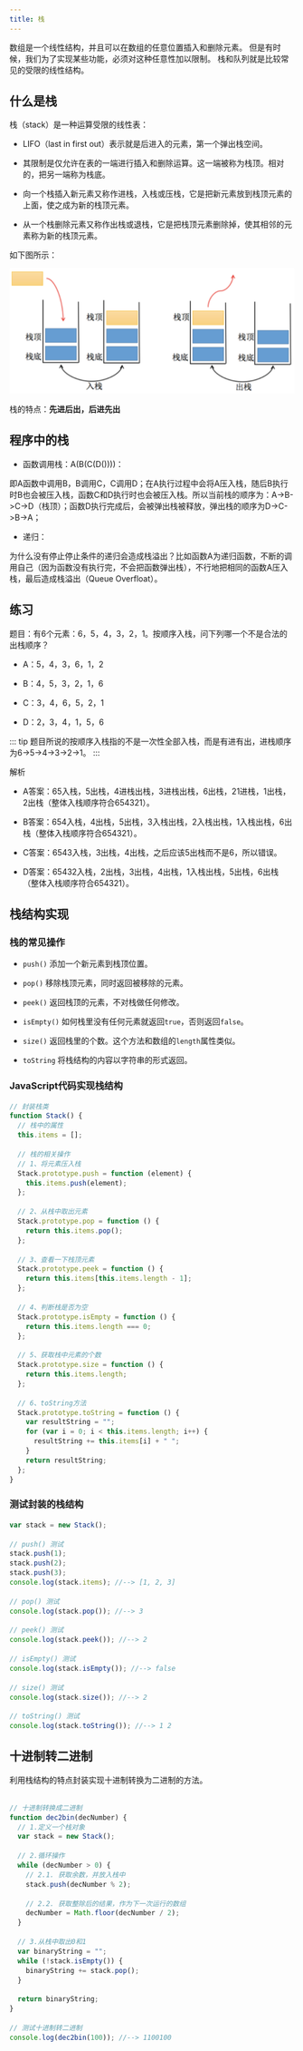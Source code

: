 ```yaml
---
title: 栈
---
```


数组是一个线性结构，并且可以在数组的任意位置插入和删除元素。
但是有时候，我们为了实现某些功能，必须对这种任意性加以限制。
栈和队列就是比较常见的受限的线性结构。

## 什么是栈

栈（stack）是一种运算受限的线性表：

- LIFO（last in first out）表示就是后进入的元素，第一个弹出栈空间。

- 其限制是仅允许在表的一端进行插入和删除运算。这一端被称为栈顶。相对的，把另一端称为栈底。

- 向一个栈插入新元素又称作进栈，入栈或压栈，它是把新元素放到栈顶元素的上面，使之成为新的栈顶元素。

- 从一个栈删除元素又称作出栈或退栈，它是把栈顶元素删除掉，使其相邻的元素称为新的栈顶元素。

如下图所示：

![stack2022-03-03-16-23-38](https://raw.githubusercontent.com/Amyas/picgo-bed/master/amyas.github.io/stack2022-03-03-16-23-38.png)

栈的特点：**先进后出，后进先出**

## 程序中的栈

- 函数调用栈：A(B(C(D())))：

即A函数中调用B，B调用C，C调用D；在A执行过程中会将A压入栈，随后B执行时B也会被压入栈，函数C和D执行时也会被压入栈。所以当前栈的顺序为：A->B->C->D（栈顶）；函数D执行完成后，会被弹出栈被释放，弹出栈的顺序为D->C->B->A；

- 递归：

为什么没有停止停止条件的递归会造成栈溢出？比如函数A为递归函数，不断的调用自己（因为函数没有执行完，不会把函数弹出栈），不行地把相同的函数A压入栈，最后造成栈溢出（Queue Overfloat）。

## 练习

题目：有6个元素：6，5，4，3，2，1。按顺序入栈，问下列哪一个不是合法的出栈顺序？

- A：5，4，3，6，1，2

- B：4，5，3，2，1，6

- C：3，4，6，5，2，1

- D：2，3，4，1，5，6

::: tip 
题目所说的按顺序入栈指的不是一次性全部入栈，而是有进有出，进栈顺序为6->5->4->3->2->1。
:::

解析

- A答案：65入栈，5出栈，4进栈出栈，3进栈出栈，6出栈，21进栈，1出栈，2出栈（整体入栈顺序符合654321）。

- B答案：654入栈，4出栈，5出栈，3入栈出栈，2入栈出栈，1入栈出栈，6出栈（整体入栈顺序符合654321）。

- C答案：6543入栈，3出栈，4出栈，之后应该5出栈而不是6，所以错误。

- D答案：65432入栈，2出栈，3出栈，4出栈，1入栈出栈，5出栈，6出栈（整体入栈顺序符合654321）。

## 栈结构实现

### 栈的常见操作

- `push()` 添加一个新元素到栈顶位置。

- `pop()` 移除栈顶元素，同时返回被移除的元素。

- `peek()` 返回栈顶的元素，不对栈做任何修改。

- `isEmpty()` 如何栈里没有任何元素就返回`true`，否则返回`false`。

- `size()` 返回栈里的个数。这个方法和数组的`length`属性类似。

- `toString` 将栈结构的内容以字符串的形式返回。

### JavaScript代码实现栈结构

``` js
// 封装栈类
function Stack() {
  // 栈中的属性
  this.items = [];

  // 栈的相关操作
  // 1、将元素压入栈
  Stack.prototype.push = function (element) {
    this.items.push(element);
  };

  // 2、从栈中取出元素
  Stack.prototype.pop = function () {
    return this.items.pop();
  };

  // 3、查看一下栈顶元素
  Stack.prototype.peek = function () {
    return this.items[this.items.length - 1];
  };

  // 4、判断栈是否为空
  Stack.prototype.isEmpty = function () {
    return this.items.length === 0;
  };

  // 5、获取栈中元素的个数
  Stack.prototype.size = function () {
    return this.items.length;
  };

  // 6、toString方法
  Stack.prototype.toString = function () {
    var resultString = "";
    for (var i = 0; i < this.items.length; i++) {
      resultString += this.items[i] + " ";
    }
    return resultString;
  };
}
```

### 测试封装的栈结构

``` js
var stack = new Stack();

// push() 测试
stack.push(1);
stack.push(2);
stack.push(3);
console.log(stack.items); //--> [1, 2, 3]

// pop() 测试
console.log(stack.pop()); //--> 3

// peek() 测试
console.log(stack.peek()); //--> 2

// isEmpty() 测试
console.log(stack.isEmpty()); //--> false

// size() 测试
console.log(stack.size()); //--> 2

// toString() 测试
console.log(stack.toString()); //--> 1 2
```

## 十进制转二进制

利用栈结构的特点封装实现十进制转换为二进制的方法。

``` js

// 十进制转换成二进制
function dec2bin(decNumber) {
  // 1.定义一个栈对象
  var stack = new Stack();

  // 2.循环操作
  while (decNumber > 0) {
    // 2.1. 获取余数，并放入栈中
    stack.push(decNumber % 2);

    // 2.2. 获取整除后的结果，作为下一次运行的数组
    decNumber = Math.floor(decNumber / 2);
  }

  // 3.从栈中取出0和1
  var binaryString = "";
  while (!stack.isEmpty()) {
    binaryString += stack.pop();
  }

  return binaryString;
}

// 测试十进制转二进制
console.log(dec2bin(100)); //--> 1100100
```